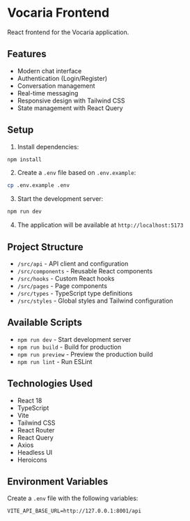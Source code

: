# Vocaria Frontend

React frontend for the Vocaria application.

## Features

- Modern chat interface
- Authentication (Login/Register)
- Conversation management
- Real-time messaging
- Responsive design with Tailwind CSS
- State management with React Query

## Setup

1. Install dependencies:
```bash
npm install
```

2. Create a `.env` file based on `.env.example`:
```bash
cp .env.example .env
```

3. Start the development server:
```bash
npm run dev
```

4. The application will be available at `http://localhost:5173`

## Project Structure

- `/src/api` - API client and configuration
- `/src/components` - Reusable React components
- `/src/hooks` - Custom React hooks
- `/src/pages` - Page components
- `/src/types` - TypeScript type definitions
- `/src/styles` - Global styles and Tailwind configuration

## Available Scripts

- `npm run dev` - Start development server
- `npm run build` - Build for production
- `npm run preview` - Preview the production build
- `npm run lint` - Run ESLint

## Technologies Used

- React 18
- TypeScript
- Vite
- Tailwind CSS
- React Router
- React Query
- Axios
- Headless UI
- Heroicons

## Environment Variables

Create a `.env` file with the following variables:

```env
VITE_API_BASE_URL=http://127.0.0.1:8001/api
```
